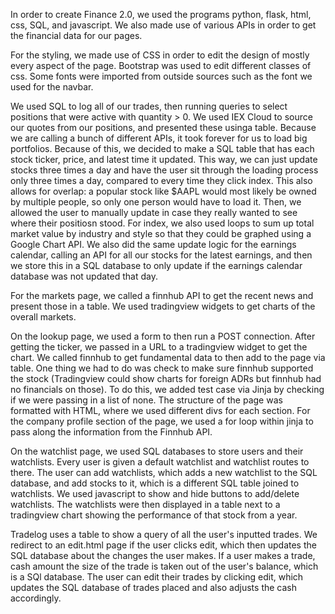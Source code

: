 In order to create Finance 2.0, we used the programs python, flask, html, css, SQL, and javascript. We also made use of various APIs in order to get the financial data for our pages.

For the styling, we made use of CSS in order to edit the design of mostly every aspect of the page. Bootstrap was used to edit different classes of css. Some fonts were imported from outside sources such as the font we used for the navbar.

We used SQL to log all of our trades, then running queries to select positions that were active with quantity > 0. We used IEX Cloud to source our quotes from our positions, and presented these usinga table. Because we are calling a bunch of different APIs, it took forever for us to load big portfolios. Because of this, we decided to make a SQL table that has each stock ticker, price, and latest time it updated. This way, we can just update stocks three times a day and have the user sit through the loading process only three times a day, compared to every time they click index. This also allows for overlap: a popular stock like $AAPL would most likely be owned by multiple people, so only one person would have to load it. Then, we allowed the user to manually update in case they really wanted to see where their positiosn stood. For index, we also used loops to sum up total market value by industry and style so that they could be graphed using a Google Chart API.
We also did the same update logic for the earnings calendar, calling an API for all our stocks for the latest earnings, and then we store this in a SQL database to only update if the earnings calendar database was not updated that day.

For the markets page, we called a finnhub API to get the recent news and present those in a table. We used tradingview widgets to get charts of the overall markets.

On the lookup page, we used a form to then run a POST connection. After getting the ticker, we passed in a URL to a tradingview widget to get the chart. We called finnhub to get fundamental data to then add to the page via table. One thing we had to do was check to make sure finnhub supported the stock (Tradingview could show charts for foreign ADRs but finnhub had no financials on those). To do this, we added test case via Jinja by checking if we were passing in a list of none. The structure of the page was formatted with HTML, where we used different divs for each section. For the company profile section of the page, we used a for loop within jinja to pass along the information from the Finnhub API.

On the watchlist page, we used SQL databases to store users and their watchlists. Every user is given a default watchlist and watchlist routes to there. The user can add watchlists, which adds a new watchlist to the SQL database, and add stocks to it, which is a different SQL table joined to watchlists. We used javascript to show and hide buttons to add/delete watchlists. The watchlists were then displayed in a table next to a tradingview chart showing the performance of that stock from a year.

Tradelog uses a table to show a query of all the user's inputted trades. We redirect to an edit.html page if the user clicks edit, which then updates the SQL database about the changes the user makes. If a user makes a trade, cash amount the size of the trade is taken out of the user's balance, which is a SQl database. The user can edit their trades by clicking edit, which updates the SQL database of trades placed and also adjusts the cash accordingly.

